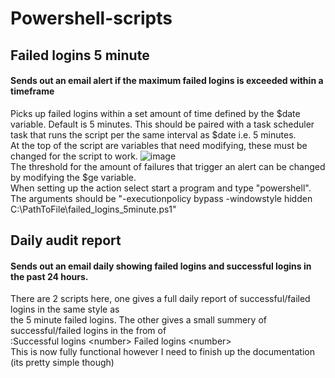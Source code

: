 # Powershell-scripts
## Failed logins 5 minute
#### Sends out an email alert if the maximum failed logins is exceeded within a timeframe
Picks up failed logins within a set amount of time defined by the $date variable. Default is 5 minutes.
This should be paired with a task scheduler task that runs the script per the same interval as $date i.e. 5 minutes. <br/>
At the top of the script are variables that need modifying, these must be changed for the script to work.
![image](https://user-images.githubusercontent.com/47357003/80148793-78c16c80-85ad-11ea-984d-82396497b96c.png) <br/>
The threshold for the amount of failures that trigger an alert can be changed by modifying the $ge variable. <br/>
When setting up the action select start a program and type "powershell". The arguments should be "-executionpolicy bypass -windowstyle hidden C:\PathToFile\failed_logins_5minute.ps1"

## Daily audit report
#### Sends out an email daily showing failed logins and successful logins in the past 24 hours.
There are 2 scripts here, one gives a full daily report of successful/failed logins in the same style as<br/>
the 5 minute failed logins. The other gives a small summery of successful/failed logins in the from of<br/>
<user>:Successful logins \<number\> Failed logins \<number\><br/>
This is now fully functional however I need to finish up the documentation (its pretty simple though)
